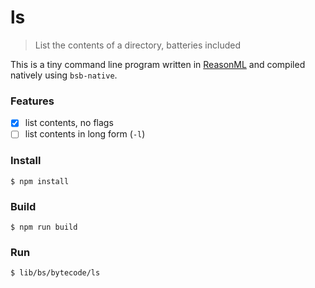 # ls

> List the contents of a directory, batteries included

This is a tiny command line program written in [ReasonML](https://reasonml.github.io/) and compiled natively using `bsb-native`.

### Features

- [x] list contents, no flags
- [ ] list contents in long form (`-l`)

### Install

```
$ npm install
```

### Build

```
$ npm run build
```

### Run

```
$ lib/bs/bytecode/ls
```

